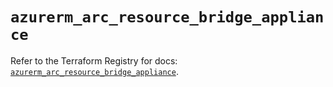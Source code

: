 # `azurerm_arc_resource_bridge_appliance`

Refer to the Terraform Registry for docs: [`azurerm_arc_resource_bridge_appliance`](https://registry.terraform.io/providers/hashicorp/azurerm/4.6.0/docs/resources/arc_resource_bridge_appliance).
